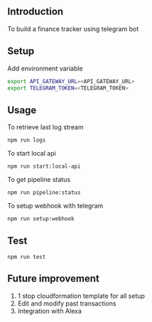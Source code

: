 ## Introduction

To build a finance tracker using telegram bot

## Setup 

Add environment variable
```sh
export API_GATEWAY_URL=<API_GATEWAY_URL>
export TELEGRAM_TOKEN=<TELEGRAM_TOKEN>
```

## Usage

To retrieve last log stream
```
npm run logs 
```

To start local api
```
npm run start:local-api
```

To get pipeline status
```
npm run pipeline:status
```

To setup webhook with telegram
```
npm run setup:webhook
```


## Test

`npm run test`

## Future improvement

1. 1 stop cloudformation template for all setup
2. Edit and modify past transactions
3. Integration with Alexa

 